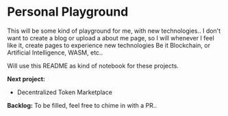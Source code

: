 # Personal Playground

This will be some kind of playground for me, with new technologies..
I don't want to create a blog or upload a about me page, so I will whenever I feel like it, create pages to experience new technologies
Be it Blockchain, or Artificial Intelligence, WASM, etc..

Will use this README as kind of notebook for these projects.

**Next project:**
- Decentralized Token Marketplace

**Backlog:**
To be filled, feel free to chime in with a PR..
